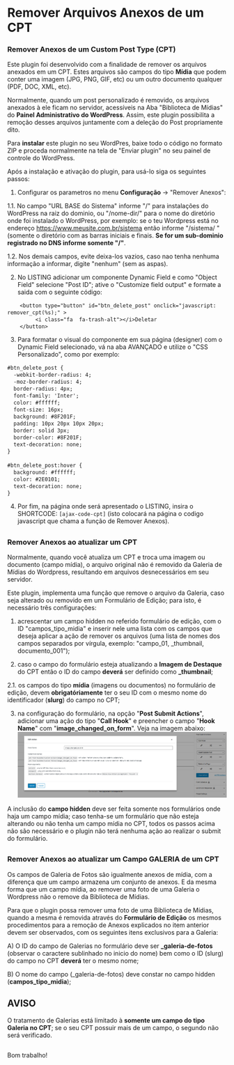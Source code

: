 # Remover Arquivos Anexos de um CPT


### Remover Anexos de um Custom Post Type (CPT)

Este plugin foi desenvolvido com a finalidade de remover os arquivos anexados em um CPT.  Estes arquivos são campos do tipo **Mídia** que podem conter uma imagem (JPG, PNG, GIF, etc) ou um outro documento qualquer (PDF, DOC, XML, etc).

Normalmente, quando um post personalizado é removido, os arquivos anexados à ele ficam no servidor, acessíveis na Aba "Biblioteca de Mídias" do **Painel Administrativo do WordPress**.  Assim, este plugin possibilita a remoção desses arquivos juntamente com a deleção do Post propriamente dito.

Para **instalar** este plugin no seu WordPres, baixe todo o código no formato ZIP e proceda normalmente na tela de "Enviar plugin" no seu painel de controle do WordPress.

Após a instalação e ativação do plugin, para usá-lo siga os seguintes passos:

1. Configurar os parametros no menu **Configuração** -> "Remover Anexos":

1.1. No campo "URL BASE do Sistema" informe "/" para instalações do WordPress na raiz do dominio, ou "/nome-dir/" para o nome do diretório onde foi instalado o WordPress, por exemplo:  se o teu Wordpress está no endereço https://www.meusite.com.br/sistema então informe "/sistema/ " (somente o diretório com as barras iniciais e finais.  **Se for um sub-dominio registrado no DNS informe somente "/"**.

1.2. Nos demais campos, evite deixa-los vazios, caso nao tenha nenhuma informação a informar, digite "nenhum" (sem as aspas).

2. No LISTING adicionar um componente Dynamic Field e como "Object Field" selecione "Post ID";  ative o "Customize field output" e formate a saida com o seguinte código:
```
	<button type="button" id="btn_delete_post" onclick="javascript: remover_cpt(%s);" >
	     <i class="fa  fa-trash-alt"></i>Deletar
	</button> 
```
3. Para formatar o visual do componente em sua página (designer) com o Dynamic Field selecionado, vá na aba AVANÇADO e utilize o "CSS Personalizado", como por exemplo:
```
#btn_delete_post {
  -webkit-border-radius: 4;
  -moz-border-radius: 4;
  border-radius: 4px;
  font-family: 'Inter';
  color: #ffffff;
  font-size: 16px;
  background: #8F201F;
  padding: 10px 20px 10px 20px;
  border: solid 3px;
  border-color: #8F201F;
  text-decoration: none;
}

#btn_delete_post:hover {
  background: #ffffff;
  color: #2E0101;
  text-decoration: none;
}
``` 
4. Por fim, na página onde será apresentado o LISTING, insira o SHORTCODE:   ```[ajax-code-cpt]```  (isto colocará na página o codigo javascript que chama a função de Remover Anexos).

##
### Remover Anexos ao atualizar um CPT

Normalmente, quando você atualiza um CPT e troca uma imagem ou documento (campo mídia), o arquivo original não é removido da Galeria de Mídias do Wordpress, resultando em arquivos desnecessários em seu servidor.

Este plugin, implementa uma função que remove o arquivo da Galeria, caso seja alterado ou removido em um Formulário de Edição; para isto, é necessário três configurações:

1) acrescentar um campo hidden no referido formulário de edição, com o ID "campos_tipo_midia" e inserir nele uma lista com os campos que deseja aplicar a ação de remover os arquivos (uma lista de nomes dos campos separados por vírgula, exemplo: "campo_01, _thumbnail, documento_001");

2) caso o campo do formulário esteja atualizando a **Imagem de Destaque** do CPT então o ID do campo **deverá** ser definido como **_thumbnail**;

2.1. os campos do tipo **mídia** (imagens ou documentos) no formulário de edição, devem **obrigatóriamente** ter o seu ID com o mesmo nome do identificador (**slurg**) do campo no CPT;

3) na configuração do formulário, na opção "**Post Submit Actions**", adicionar uma ação do tipo "**Call Hook**" e preencher o campo "**Hook Name**" com "**image_changed_on_form**". Veja na imagem abaixo:
![Ilustração da configuração do Hook](https://github.com/smjesus/smjesus/blob/main/tela_config_plugin_01.png)


A inclusão do **campo hidden** deve ser feita somente nos formulários onde haja um campo mídia; caso tenha-se um formulário que não esteja alterando ou não tenha um campo mídia no CPT, todos os passos acima não são necessário e o plugin não terá nenhuma ação ao realizar o submit do formulário.

##
### Remover Anexos ao atualizar um Campo GALERIA de um CPT

Os campos de Galeria de Fotos são igualmente anexos de mídia, com a diferença que um campo armazena um conjunto de anexos. E da mesma forma que um campo mídia, ao remover uma foto de uma Galeria o Wordpress não o remove da Biblioteca de Mídias.

Para que o plugin possa remover uma foto de uma Biblioteca de Mídias, quando a mesma é removida através do **Formulário de Edição** os mesmos procedimentos para a remoção de Anexos explicados no item anterior devem ser observados, com os seguintes itens exclusivos para a Galeria:

A) O ID do campo de Galerias no formulário deve ser **_galeria-de-fotos** (observar o caractere sublinhado no inicio do nome) bem como o ID (slurg) do campo no CPT **deverá** ter o mesmo nome;

B) O nome do campo (_galeria-de-fotos) deve constar no campo hidden (**campos_tipo_midia**);

## AVISO

O tratamento de Galerias está limitado à **somente um campo do tipo Galeria no CPT**; se o seu CPT possuir mais de um campo, o segundo não será verificado.


##

Bom trabalho!
